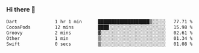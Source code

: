 ### Hi there 👋

<!--START_SECTION:waka-->

```txt
Dart              1 hr 1 min      ███████████████████▒░░░░░   77.71 %
CocoaPods         12 mins         ████░░░░░░░░░░░░░░░░░░░░░   15.98 %
Groovy            2 mins          ▓░░░░░░░░░░░░░░░░░░░░░░░░   02.61 %
Other             1 min           ▒░░░░░░░░░░░░░░░░░░░░░░░░   01.34 %
Swift             0 secs          ▒░░░░░░░░░░░░░░░░░░░░░░░░   01.08 %
```

<!--END_SECTION:waka-->


<!--
**AnkelMauCastillo/AnkelMauCastillo** is a ✨ _special_ ✨ repository because its `README.md` (this file) appears on your GitHub profile.

Here are some ideas to get you started:

- 🔭 I’m currently working on ...
- 🌱 I’m currently learning ...
- 👯 I’m looking to collaborate on ...
- 🤔 I’m looking for help with ...
- 💬 Ask me about ...
- 📫 How to reach me: ...
- 😄 Pronouns: ...
- ⚡ Fun fact: ...
-->
